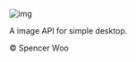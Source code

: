 ![img](http://static.simpledesktops.com/uploads/desktops/2018/06/29/popsicle_adventure_1.png)

A image API for simple desktop.

© Spencer Woo